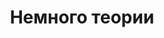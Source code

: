 ---
id: theory
title: Немного теории
tags:
  - Теория
  - С чего начать
  - Информация
sidebar_position: 1
sidebar_label: 'Теория'
---